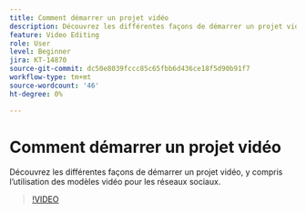 ```yaml
---
title: Comment démarrer un projet vidéo
description: Découvrez les différentes façons de démarrer un projet vidéo, y compris l’utilisation des modèles vidéo pour les réseaux sociaux
feature: Video Editing
role: User
level: Beginner
jira: KT-14870
source-git-commit: dc50e8039fccc85c65fbb6d436ce18f5d90b91f7
workflow-type: tm+mt
source-wordcount: '46'
ht-degree: 0%

---
```


# Comment démarrer un projet vidéo

Découvrez les différentes façons de démarrer un projet vidéo, y compris l’utilisation des modèles vidéo pour les réseaux sociaux.

>[!VIDEO](https://video.tv.adobe.com/v/3427070?quality=12&learn=on&hidetitle=true)
